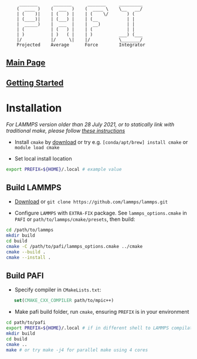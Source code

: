          _______      _______      _______     _________
        (  ____ )    (  ___  )    (  ____ \    \__   __/
        | (    )|    | (   ) |    | (    \/       ) (
        | (____)|    | (___) |    | (__           | |
        |  _____)    |  ___  |    |  __)          | |
        | (          | (   ) |    | (             | |
        | )          | )   ( |    | )          ___) (___
        |/           |/     \|    |/           \_______/
        Projected    Average      Force        Integrator

## [Main Page](README.md)

## [Getting Started](TUTORIAL.md)

# Installation
*For LAMMPS version older than 28 July 2021, or to statically link with traditional make, please follow [these instructions](STATIC_MAKE.md)*

- Install `cmake` by [download](https://cmake.org/download/) or try e.g.
`[conda/apt/brew] install cmake` or `module load cmake`

- Set local install location
```bash
export PREFIX=${HOME}/.local # example value
```
## Build LAMMPS
- [Download](https://lammps.sandia.gov/download.html) or `git clone https://github.com/lammps/lammps.git`

- Configure `LAMMPS` with `EXTRA-FIX` package. See `lammps_options.cmake` in `PAFI` or `path/to/lammps/cmake/presets`, then build:
```bash
cd /path/to/lammps
mkdir build
cd build
cmake -C /path/to/pafi/lammps_options.cmake ../cmake
cmake --build .
cmake --install .
```

## Build PAFI

- Specify compiler in `CMakeLists.txt`:
```cmake
   set(CMAKE_CXX_COMPILER path/to/mpic++)
```

- Make pafi build folder, run `cmake`, ensuring `PREFIX` is in your environment
```bash
cd path/to/pafi
export PREFIX=${HOME}/.local # if in different shell to LAMMPS compilation
mkdir build
cd build
cmake ..
make # or try make -j4 for parallel make using 4 cores
```
